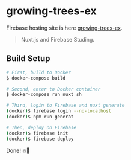 # growing-trees-ex
Firebase hosting site is here [growing-trees-ex](https://grow-trees-ex.firebaseapp.com/).
> Nuxt.js and Firebase Studing.

## Build Setup
``` bash
# First, build to Docker
$ docker-compose build

# Second, enter to Docker container
$ docker-compose run nuxt sh

# Third, login to Firebase and nuxt generate
(docker)$ firebase login --no-localhost
(docker)$ npm run generat

# Then, deploy on Firebase
(docker)$ firebase init
(docker)$ firebase deploy
```
Done! :fire::whale: